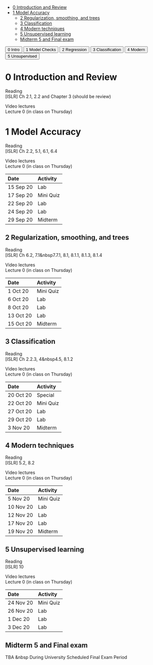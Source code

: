 -   [0 Introduction and Review](#introduction-and-review)
-   [1 Model Accuracy](#model-accuracy)
    -   [2 Regularization, smoothing, and
        trees](#regularization-smoothing-and-trees)
    -   [3 Classification](#classification)
    -   [4 Modern techniques](#modern-techniques)
    -   [5 Unsupervised learning](#unsupervised-learning)
    -   [Midterm 5 and Final exam](#midterm-5-and-final-exam)

<div class="btn-group" role="group" align-items="center" aria-label="Basic example">
  <button type="button" class="btn btn-secondary" href="#0-introduction-and-review">0 Intro</button>
  <button type="button" class="btn btn-secondary" href="#1-model-accuracy">1 Model Checks</button>
  <button type="button" class="btn btn-secondary" href="#2-regularization-smoothing-and-trees">2 Regression</button>
  <button type="button" class="btn btn-secondary" href="#3-classification">3 Classification</button>
  <button type="button" class="btn btn-secondary" href="#4-modern-techniques">4 Modern</button>
  <button type="button" class="btn btn-secondary" href="#5-unsupervised-learning">5 Unsupervised</button>
</div>

0 Introduction and Review
=========================

<a name="0intro"></a>

Reading  
\[ISLR\] Ch 2.1, 2.2 and Chapter 3 (should be review)

Video lectures  
Lecture 0 (in class on Thursday)

1 Model Accuracy
================

<a name="1model"></a>

Reading  
\[ISLR\] Ch 2.2, 5.1, 6.1, 6.4

Video lectures  
Lecture 0 (in class on Thursday)

<table>
<thead>
<tr class="header">
<th style="text-align: left;">Date</th>
<th style="text-align: left;">Activity</th>
</tr>
</thead>
<tbody>
<tr class="odd">
<td style="text-align: left;">15 Sep 20</td>
<td style="text-align: left;">Lab</td>
</tr>
<tr class="even">
<td style="text-align: left;">17 Sep 20</td>
<td style="text-align: left;">Mini Quiz</td>
</tr>
<tr class="odd">
<td style="text-align: left;">22 Sep 20</td>
<td style="text-align: left;">Lab</td>
</tr>
<tr class="even">
<td style="text-align: left;">24 Sep 20</td>
<td style="text-align: left;">Lab</td>
</tr>
<tr class="odd">
<td style="text-align: left;">29 Sep 20</td>
<td style="text-align: left;">Midterm</td>
</tr>
</tbody>
</table>

2 Regularization, smoothing, and trees
--------------------------------------

<a name="2reg"></a>

Reading  
\[ISLR\] Ch 6.2, 7.1&nbsp7.7.1, 8.1, 8.1.1, 8.1.3, 8.1.4

Video lectures  
Lecture 0 (in class on Thursday)

<table>
<thead>
<tr class="header">
<th style="text-align: left;">Date</th>
<th style="text-align: left;">Activity</th>
</tr>
</thead>
<tbody>
<tr class="odd">
<td style="text-align: left;">1 Oct 20</td>
<td style="text-align: left;">Mini Quiz</td>
</tr>
<tr class="even">
<td style="text-align: left;">6 Oct 20</td>
<td style="text-align: left;">Lab</td>
</tr>
<tr class="odd">
<td style="text-align: left;">8 Oct 20</td>
<td style="text-align: left;">Lab</td>
</tr>
<tr class="even">
<td style="text-align: left;">13 Oct 20</td>
<td style="text-align: left;">Lab</td>
</tr>
<tr class="odd">
<td style="text-align: left;">15 Oct 20</td>
<td style="text-align: left;">Midterm</td>
</tr>
</tbody>
</table>

3 Classification
----------------

<a name="3class"></a>

Reading  
\[ISLR\] Ch 2.2.3, 4&nbsp4.5, 8.1.2

Video lectures  
Lecture 0 (in class on Thursday)

<table>
<thead>
<tr class="header">
<th style="text-align: left;">Date</th>
<th style="text-align: left;">Activity</th>
</tr>
</thead>
<tbody>
<tr class="odd">
<td style="text-align: left;">20 Oct 20</td>
<td style="text-align: left;">Special</td>
</tr>
<tr class="even">
<td style="text-align: left;">22 Oct 20</td>
<td style="text-align: left;">Mini Quiz</td>
</tr>
<tr class="odd">
<td style="text-align: left;">27 Oct 20</td>
<td style="text-align: left;">Lab</td>
</tr>
<tr class="even">
<td style="text-align: left;">29 Oct 20</td>
<td style="text-align: left;">Lab</td>
</tr>
<tr class="odd">
<td style="text-align: left;">3 Nov 20</td>
<td style="text-align: left;">Midterm</td>
</tr>
</tbody>
</table>

4 Modern techniques
-------------------

<a name="4modern"></a>

Reading  
\[ISLR\] 5.2, 8.2

Video lectures  
Lecture 0 (in class on Thursday)

<table>
<thead>
<tr class="header">
<th style="text-align: left;">Date</th>
<th style="text-align: left;">Activity</th>
</tr>
</thead>
<tbody>
<tr class="odd">
<td style="text-align: left;">5 Nov 20</td>
<td style="text-align: left;">Mini Quiz</td>
</tr>
<tr class="even">
<td style="text-align: left;">10 Nov 20</td>
<td style="text-align: left;">Lab</td>
</tr>
<tr class="odd">
<td style="text-align: left;">12 Nov 20</td>
<td style="text-align: left;">Lab</td>
</tr>
<tr class="even">
<td style="text-align: left;">17 Nov 20</td>
<td style="text-align: left;">Lab</td>
</tr>
<tr class="odd">
<td style="text-align: left;">19 Nov 20</td>
<td style="text-align: left;">Midterm</td>
</tr>
</tbody>
</table>

5 Unsupervised learning
-----------------------

<a name="5unsup"></a>

Reading  
\[ISLR\] 10

Video lectures  
Lecture 0 (in class on Thursday)

<table>
<thead>
<tr class="header">
<th style="text-align: left;">Date</th>
<th style="text-align: left;">Activity</th>
</tr>
</thead>
<tbody>
<tr class="odd">
<td style="text-align: left;">24 Nov 20</td>
<td style="text-align: left;">Mini Quiz</td>
</tr>
<tr class="even">
<td style="text-align: left;">26 Nov 20</td>
<td style="text-align: left;">Lab</td>
</tr>
<tr class="odd">
<td style="text-align: left;">1 Dec 20</td>
<td style="text-align: left;">Lab</td>
</tr>
<tr class="even">
<td style="text-align: left;">3 Dec 20</td>
<td style="text-align: left;">Lab</td>
</tr>
</tbody>
</table>

Midterm 5 and Final exam
------------------------

TBA &nbsp During University Scheduled Final Exam Period
